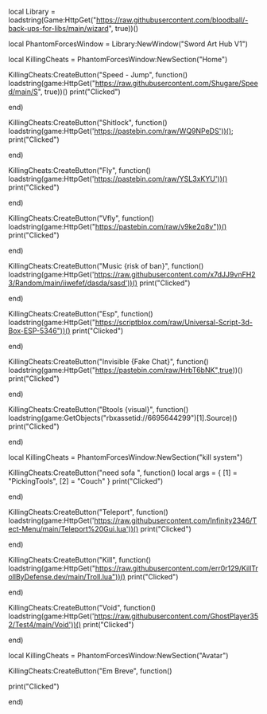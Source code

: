 
local Library = loadstring(Game:HttpGet("https://raw.githubusercontent.com/bloodball/-back-ups-for-libs/main/wizard", true))()

local PhantomForcesWindow = Library:NewWindow("Sword Art Hub V1")

local KillingCheats = PhantomForcesWindow:NewSection("Home")

KillingCheats:CreateButton("Speed - Jump", function()
loadstring(game:HttpGet("https://raw.githubusercontent.com/Shugare/Speed/main/S", true))()
print("Clicked")

end)

KillingCheats:CreateButton("Shitlock", function()
loadstring(game:HttpGet('https://pastebin.com/raw/WQ9NPeDS'))();
print("Clicked")

end)

KillingCheats:CreateButton("Fly", function()
loadstring(game:HttpGet('https://pastebin.com/raw/YSL3xKYU'))()
print("Clicked")

end)

KillingCheats:CreateButton("Vfly", function()
loadstring(game:HttpGet("https://pastebin.com/raw/v9ke2q8v"))()
print("Clicked")

end)

KillingCheats:CreateButton("Music {risk of ban}", function()
loadstring(game:HttpGet('https://raw.githubusercontent.com/x7dJJ9vnFH23/Random/main/iiwefef/dasda/sasd'))()
print("Clicked")

end)

KillingCheats:CreateButton("Esp", function()
loadstring(game:HttpGet("https://scriptblox.com/raw/Universal-Script-3d-Box-ESP-5346"))()
print("Clicked")

end)

KillingCheats:CreateButton("Invisible {Fake Chat}", function()
loadstring(game:HttpGet("https://pastebin.com/raw/HrbT6bNK",true))()
print("Clicked")

end)

KillingCheats:CreateButton("Btools {visual}", function()
loadstring(game:GetObjects("rbxassetid://6695644299")[1].Source)()
print("Clicked")

end)

local KillingCheats = PhantomForcesWindow:NewSection("kill system")

KillingCheats:CreateButton("need sofa ", function()
local args = {
    [1] = "PickingTools",
    [2] = "Couch"
}
print("Clicked")

end)

KillingCheats:CreateButton("Teleport", function()
loadstring(game:HttpGet('https://raw.githubusercontent.com/Infinity2346/Tect-Menu/main/Teleport%20Gui.lua'))()
print("Clicked")

end)

KillingCheats:CreateButton("Kill", function()
loadstring(game:HttpGet("https://raw.githubusercontent.com/err0r129/KillTrollByDefense.dev/main/Troll.lua"))()
print("Clicked")

end)

KillingCheats:CreateButton("Void", function()
loadstring(game:HttpGet('https://raw.githubusercontent.com/GhostPlayer352/Test4/main/Void'))()
print("Clicked")

end)

local KillingCheats = PhantomForcesWindow:NewSection("Avatar")

KillingCheats:CreateButton("Em Breve", function()

print("Clicked")

end)
